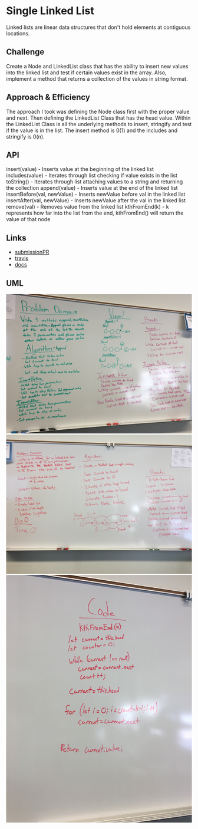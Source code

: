 # Single Linked List
Linked lists are linear data structures that don't hold elements at contiguous locations.

## Challenge
Create a Node and LinkedList class that has the ability to insert new values into the linked list and test if certain values exist in the array. Also, implement a method that returns a collection of the values in string format.

## Approach & Efficiency
The approach I took was defining the Node class first with the proper value and next. Then defining the LinkedList Class that has the head value. Within the LinkedList Class is all the underlying methods to insert, stringify and test if the value is in the list. The insert method is 0(1) and the includes and stringify is 0(n).

## API
insert(value) - Inserts value at the beginning of the linked list
includes(value) - Iterates through list checking if value exists in the list
toString() - Iterates through list attaching values to a string and returning the collection
append(value) - Inserts value at the end of the linked list
insertBefore(val, newValue) - Inserts newValue before val in the linked list
insertAfter(val, newValue) - Inserts newValue after the val in the linked list
remove(val) - Removes value from the linked list
kthFromEnd(k) - k represents how far into the list from the end, kthFromEnd() will return the value of that node

## Links
* [submissionPR](https://github.com/trevorthompson-401-advanced-javascript/data-structures-and-algorithms/pull/1)
* [travis](https://travis-ci.com/trevorthompson-401-advanced-javascript/data-structures-and-algorithms/builds/144070892)
* [docs](/docs)

## UML
![append/insertBefore/insertAfter](assets/IMG_4239.JPG)
![append/insertBefore/insertAfter](assets/IMG_4237.JPG)
![append/insertBefore/insertAfter](assets/IMG_4238.JPG)